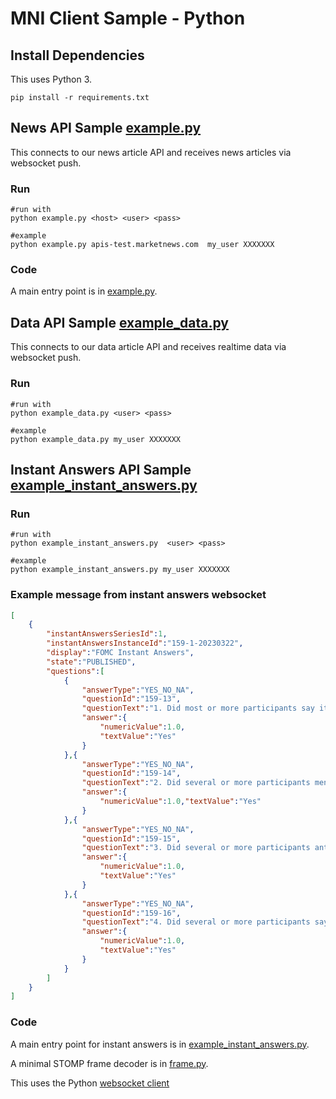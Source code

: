 # MNI Client Sample - Python


## Install Dependencies

This uses Python 3.

    pip install -r requirements.txt

## News API Sample [example.py](example.py)

This connects to our news article API and receives news articles via websocket push. 

### Run

    #run with
    python example.py <host> <user> <pass>
    
    #example
    python example.py apis-test.marketnews.com  my_user XXXXXXX

### Code

A main entry point is in [example.py](example.py).

## Data API Sample [example_data.py](example_data.py)

This connects to our data article API and receives realtime data via websocket push. 

### Run

    #run with
    python example_data.py <user> <pass>
    
    #example
    python example_data.py my_user XXXXXXX

## Instant Answers API Sample [example_instant_answers.py](example_instant_answers.py)

### Run

    #run with
    python example_instant_answers.py  <user> <pass>
    
    #example
    python example_instant_answers.py my_user XXXXXXX

### Example message from instant answers websocket

```json
[   
    {
        "instantAnswersSeriesId":1,
        "instantAnswersInstanceId":"159-1-20230322",
        "display":"FOMC Instant Answers",
        "state":"PUBLISHED",
        "questions":[
            {
                "answerType":"YES_NO_NA",
                "questionId":"159-13",
                "questionText":"1. Did most or more participants say it likely would be appropriate to slow the pace of hikes \"soon\" or at the next meeting?",
                "answer":{
                    "numericValue":1.0,
                    "textValue":"Yes"
                }
            },{
                "answerType":"YES_NO_NA",
                "questionId":"159-14",
                "questionText":"2. Did several or more participants mention the need to monitor any unwarranted loosening of financial conditions?",
                "answer":{
                    "numericValue":1.0,"textValue":"Yes"
                }
            },{
                "answerType":"YES_NO_NA",
                "questionId":"159-15",
                "questionText":"3. Did several or more participants anticipate the need to continue to tighten policy even if there is a moderation in inflation?",
                "answer":{
                    "numericValue":1.0,
                    "textValue":"Yes"
                }
            },{
                "answerType":"YES_NO_NA",
                "questionId":"159-16",
                "questionText":"4. Did several or more participants say a recession is now likely?",
                "answer":{
                    "numericValue":1.0,
                    "textValue":"Yes"
                }
            }
        ]
    }
]

```

### Code


A main entry point for instant answers is in [example_instant_answers.py](example_instant_answers.py).

A minimal STOMP frame decoder is in [frame.py](frame.py).

This uses the Python [websocket client](https://pypi.org/project/websocket-client/)